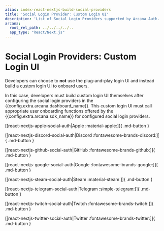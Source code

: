 ```yaml
---
alias: index-react-nextjs-build-social-providers
title: 'Social Login Provider: Custom Login UI'
description: 'List of Social Login Providers supported by Arcana Auth. Learn how developers can onboard app users with a custom login UI and enable social authentication in apps integrated with the Arcana SDK.'
arcana:
  root_rel_path: ../../../../..
  app_type: "React/Next.js"
---
```


# Social Login Providers: Custom Login UI

Developers can choose to **not** use the plug-and-play login UI and instead build a custom login UI to onboard users. 

In this case, developers must build custom login UI themselves after configuring the social login providers in the {{config.extra.arcana.dashboard_name}}. This custom login UI must call appropriate user onboarding functions offered by the {{config.extra.arcana.sdk_name}} for configured social login providers.

[[react-nextjs-apple-social-auth|Apple :material-apple:]]{ .md-button }

[[react-nextjs-discord-social-auth|Discord :fontawesome-brands-discord:]]{ .md-button }

[[react-nextjs-github-social-auth|GitHub :fontawesome-brands-github:]]{ .md-button }

[[react-nextjs-google-social-auth|Google :fontawesome-brands-google:]]{ .md-button }

[[react-nextjs-steam-social-auth|Steam :material-steam:]]{ .md-button }

[[react-nextjs-telegram-social-auth|Telegram :simple-telegram:]]{ .md-button }

[[react-nextjs-twitch-social-auth|Twitch :fontawesome-brands-twitch:]]{ .md-button }

[[react-nextjs-twitter-social-auth|Twitter :fontawesome-brands-twitter:]]{ .md-button }
